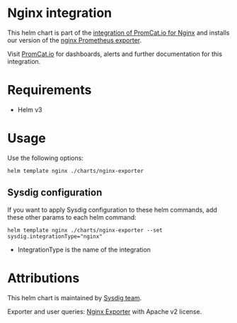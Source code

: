 # Nginx integration
This helm chart is part of the [integration of PromCat.io for Nginx](https://promcat.io/apps/nginx) and installs our version of the [nginx Prometheus exporter](https://github.com/nginxinc/nginx-prometheus-exporter).

Visit [PromCat.io](https://promcat.io/apps/nginx) for dashboards, alerts and further documentation for this integration. 

# Requirements
* Helm v3

# Usage

Use the following options: 
```
helm template nginx ./charts/nginx-exporter
```

## Sysdig configuration

If you want to apply Sysdig configuration to these helm commands, add these other params to each helm command:

```
helm template nginx ./charts/nginx-exporter --set sysdig.integrationType="nginx"
```

- IntegrationType is the name of the integration

# Attributions
This helm chart is maintained by [Sysdig team](https://sysdig.com/).

Exporter and user queries: [Nginx Exporter](https://github.com/nginxinc/nginx-prometheus-exporter) with Apache v2 license. 